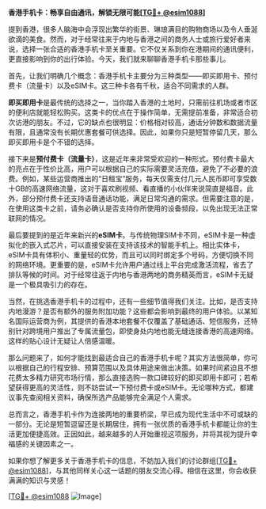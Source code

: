 **香港手机卡：畅享自由通讯，解锁无限可能[[TG💪+ @esim1088](https://t.me/s/esim1088)]**

提到香港，很多人脑海中会浮现出繁华的街景、琳琅满目的购物商场以及令人垂涎欲滴的美食。然而，对于经常往来于内地与香港之间的商务人士或旅行爱好者来说，选择一张合适的香港手机卡至关重要。它不仅关系到你在港期间的通讯便利，更直接影响到你的出行体验。今天，我们就来聊聊香港手机卡那些事儿。

首先，让我们明确几个概念：香港手机卡主要分为三种类型——即买即用卡、预付费卡（流量卡）以及eSIM卡。这三种卡各有千秋，适合不同需求的人群。

**即买即用卡**是最传统的选择之一，当你踏入香港的土地时，只需前往机场或者市区的便利店就能轻松购买。这类卡的优点在于操作简单，无需提前准备，非常适合初次访港的朋友。不过，它的缺点也很明显：价格相对较高，通话分钟数和数据流量有限，且通常没有长期优惠套餐可供选择。因此，如果你只是短暂停留几天，那么即买即用卡是个不错的选择。

接下来是**预付费卡（流量卡）**，这是近年来非常受欢迎的一种形式。预付费卡最大的亮点在于性价比高，用户可以根据自己的实际需要灵活充值，避免了不必要的浪费。例如，某些运营商推出的“日租宝”服务，每天仅需支付几元人民币即可享受数十GB的高速网络流量，这对于喜欢刷视频、看直播的小伙伴来说简直是福音。此外，部分预付费卡还支持语音通话功能，满足日常沟通的需求。但需要注意的是，在使用这类卡之前，请务必确认是否支持你所使用的设备频段，以免出现无法正常联网的情况。

最后要提到的是近年来新兴的**eSIM卡**。与传统物理SIM卡不同，eSIM卡是一种虚拟化的嵌入式芯片，可以直接安装在支持该技术的智能手机上。相比实体卡，eSIM卡具有体积小、重量轻的优势，而且可以同时绑定多个号码，方便切换不同的网络环境。更重要的是，eSIM卡允许用户通过线上平台完成激活流程，省去了排队等候的时间。对于经常往返于内地与香港两地的商务精英而言，eSIM卡无疑是一个极具吸引力的存在。

当然，在挑选香港手机卡的过程中，还有一些细节值得我们关注。比如，是否支持内地漫游？是否有额外的服务附加功能？这些都会影响到最终的用户体验。以某知名国际运营商为例，其提供的香港本地套餐不仅覆盖了基础通话、短信服务，还特别针对跨境用户推出了专属流量包，即使身处内地也能无缝连接香港的高速网络。这样的贴心设计无疑让人倍感温暖。

那么问题来了，如何才能找到最适合自己的香港手机卡呢？其实方法很简单，你可以根据自己的行程安排、预算范围以及具体用途来做出决策。如果时间紧迫且不想花费太多精力研究市场行情，那么直接选购一款口碑较好的即买即用卡即可；若希望获得更高的灵活性，则不妨尝试一下预付费卡或eSIM卡。无论哪种方式，都建议事先查阅相关资料，确保所选产品能够完全满足个人需求。

总而言之，香港手机卡作为连接两地的重要桥梁，早已成为现代生活中不可或缺的一部分。无论是短暂逗留还是长期居住，拥有一张优质的香港手机卡都能让你的生活更加便捷高效。正因如此，越来越多的人开始重视这项服务，并将其视为提升幸福感的关键因素之一。

如果你想了解更多关于香港手机卡的信息，不妨加入我们的讨论群组[[TG💪+ @esim1088](https://t.me/s/esim1088)]，与其他同样关心这一话题的朋友交流心得。相信在这里，你会收获满满的知识与灵感！

[[TG💪+ @esim1088](https://t.me/s/esim1088) ![Image](https://i.postimg.cc/4NQfJmqS/Snipaste-2025-05-13-00-14-12.png)]